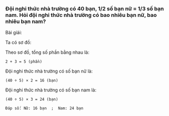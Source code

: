 ### Đội nghi thức nhà trường có 40 bạn, 1/2 số bạn nữ = 1/3 số bạn nam. Hỏi đội nghi thức nhà trường có bao nhiêu bạn nữ, bao nhiêu bạn nam?

Bài giải:

Ta có sơ đồ:



Theo sơ đồ, tổng số phần bằng nhau là:

    2 + 3 = 5 (phần)

Đội nghi thức nhà trường có số bạn nữ là:

    (40 ÷ 5) × 2 = 16 (bạn)

Đội nghi thức nhà trường có số bạn nam là:

    (40 ÷ 5) × 3 = 24 (bạn)

    Đáp số: Nữ: 16 bạn  ;  Nam: 24 bạn
